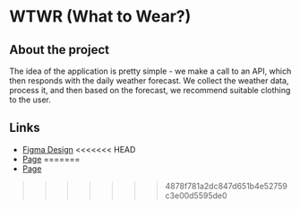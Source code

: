# WTWR (What to Wear?)

## About the project

The idea of the application is pretty simple - we make a call to an API, which then responds with the daily weather forecast. We collect the weather data, process it, and then based on the forecast, we recommend suitable clothing to the user.

## Links

- [Figma Design](https://www.figma.com/file/DTojSwldenF9UPKQZd6RRb/Sprint-10%3A-WTWR)
<<<<<<< HEAD
- [Page](https://i-zadorina.github.io/se_project_react/)
=======
- [Page](https://i-zadorina.github.io/se_project_react/)
>>>>>>> 4878f781a2dc847d651b4e52759c3e00d5595de0
